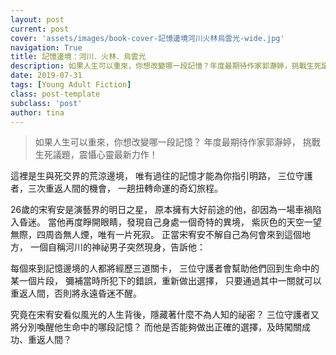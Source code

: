 ```yaml
---
layout: post
current: post
cover: 'assets/images/book-cover-記憶邊境河川火林烏雲光-wide.jpg'
navigation: True
title: 記憶邊境：河川．火林．烏雲光
description: 如果人生可以重來，你想改變哪一段記憶？年度最期待作家郭瀞婷，挑戰生死議題，震懾心靈最新力作！
date: 2019-07-31
tags: [Young Adult Fiction]
class: post-template
subclass: 'post'
author: tina
---
```


>如果人生可以重來，你想改變哪一段記憶？
>年度最期待作家郭瀞婷，
>挑戰生死議題，震懾心靈最新力作！

<!--more-->

這裡是生與死交界的荒涼邊境，
唯有過往的記憶才能為你指引明路，
三位守護者，三次重返人間的機會，
一趟扭轉命運的奇幻旅程。

26歲的宋宥安是演藝界的明日之星，
原本擁有大好前途的他，卻因為一場車禍陷入昏迷。
當他再度睜開眼睛，發現自己身處一個奇特的異境，
紫灰色的天空一望無際，四周沓無人煙，唯有一片死寂。
正當宋宥安不解自己為何會來到這個地方，
一個自稱河川的神祕男子突然現身，告訴他：

每個來到記憶邊境的人都將經歷三道關卡，
三位守護者會幫助他們回到生命中的某一個片段，
彌補當時所犯下的錯誤，重新做出選擇，
只要通過其中一關就可以重返人間，否則將永遠昏迷不醒。

究竟在宋宥安看似風光的人生背後，隱藏著什麼不為人知的祕密？
三位守護者又將分別喚醒他生命中的哪段記憶？
而他是否能夠做出正確的選擇，及時闖關成功、重返人間？

<!--more-->


